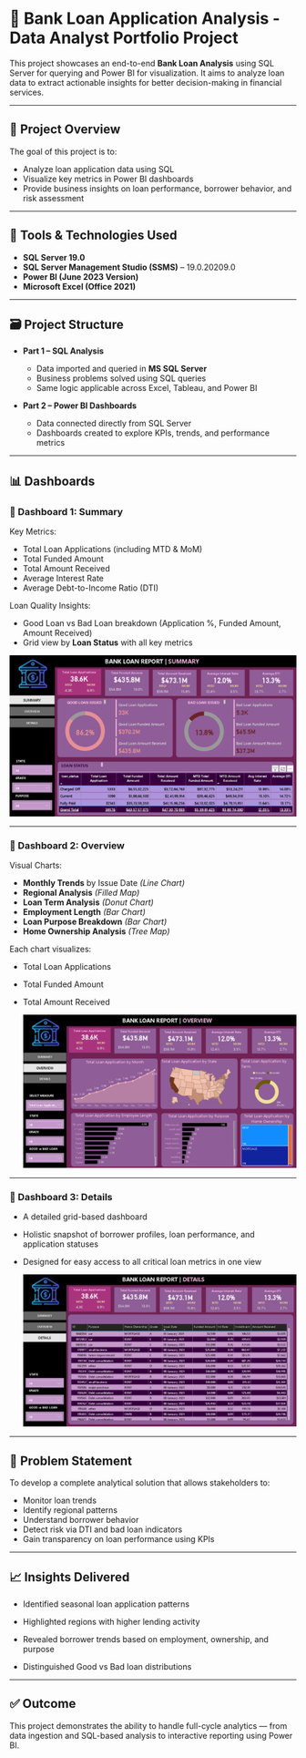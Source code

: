 # 🏦 Bank Loan Application Analysis - Data Analyst Portfolio Project

This project showcases an end-to-end **Bank Loan Analysis** using SQL Server for querying and Power BI for visualization. It aims to analyze loan data to extract actionable insights for better decision-making in financial services.

---

## 📌 Project Overview

The goal of this project is to:
- Analyze loan application data using SQL
- Visualize key metrics in Power BI dashboards
- Provide business insights on loan performance, borrower behavior, and risk assessment

---

## 🧰 Tools & Technologies Used

- **SQL Server 19.0**
- **SQL Server Management Studio (SSMS)** – 19.0.20209.0
- **Power BI (June 2023 Version)**
- **Microsoft Excel (Office 2021)**

---

## 🗃️ Project Structure

- **Part 1 – SQL Analysis**
  - Data imported and queried in **MS SQL Server**
  - Business problems solved using SQL queries
  - Same logic applicable across Excel, Tableau, and Power BI

- **Part 2 – Power BI Dashboards**
  - Data connected directly from SQL Server
  - Dashboards created to explore KPIs, trends, and performance metrics

---

## 📊 Dashboards

### 🔹 Dashboard 1: Summary

Key Metrics:
- Total Loan Applications (including MTD & MoM)
- Total Funded Amount
- Total Amount Received
- Average Interest Rate
- Average Debt-to-Income Ratio (DTI)

Loan Quality Insights:
- Good Loan vs Bad Loan breakdown (Application %, Funded Amount, Amount Received)
- Grid view by **Loan Status** with all key metrics
  
![image alt](https://github.com/Sneha-CR/Bank_Loan_Analysis/blob/5b4411d9ea929378750595a89a8d5c64f6cbe154/Summary.png)

---

### 🔹 Dashboard 2: Overview

Visual Charts:
- **Monthly Trends** by Issue Date *(Line Chart)*
- **Regional Analysis** *(Filled Map)*
- **Loan Term Analysis** *(Donut Chart)*
- **Employment Length** *(Bar Chart)*
- **Loan Purpose Breakdown** *(Bar Chart)*
- **Home Ownership Analysis** *(Tree Map)*

Each chart visualizes:
- Total Loan Applications
- Total Funded Amount
- Total Amount Received

  ![image alt](https://github.com/Sneha-CR/Bank_Loan_Analysis/blob/692b80e7c892d5892f7e3079063f885d1e988928/Overview.png)

---

### 🔹 Dashboard 3: Details

- A detailed grid-based dashboard
- Holistic snapshot of borrower profiles, loan performance, and application statuses
- Designed for easy access to all critical loan metrics in one view

   ![image alt](https://github.com/Sneha-CR/Bank_Loan_Analysis/blob/659a512ebce0545194d573ee7b8e52c44a0320a1/Details.png)

---

## 📌 Problem Statement

To develop a complete analytical solution that allows stakeholders to:
- Monitor loan trends
- Identify regional patterns
- Understand borrower behavior
- Detect risk via DTI and bad loan indicators
- Gain transparency on loan performance using KPIs
---

## 📈 Insights Delivered

- Identified seasonal loan application patterns

- Highlighted regions with higher lending activity

- Revealed borrower trends based on employment, ownership, and purpose

- Distinguished Good vs Bad loan distributions

---

## ✅ Outcome

This project demonstrates the ability to handle full-cycle analytics — from data ingestion and SQL-based analysis to interactive reporting using Power BI.

